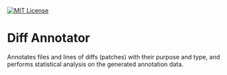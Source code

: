 [![MIT License](https://img.shields.io/badge/License-MIT-green.svg)](https://choosealicense.com/licenses/mit/)

# Diff Annotator

Annotates files and lines of diffs (patches) with their purpose and type,
and performs statistical analysis on the generated annotation data.
